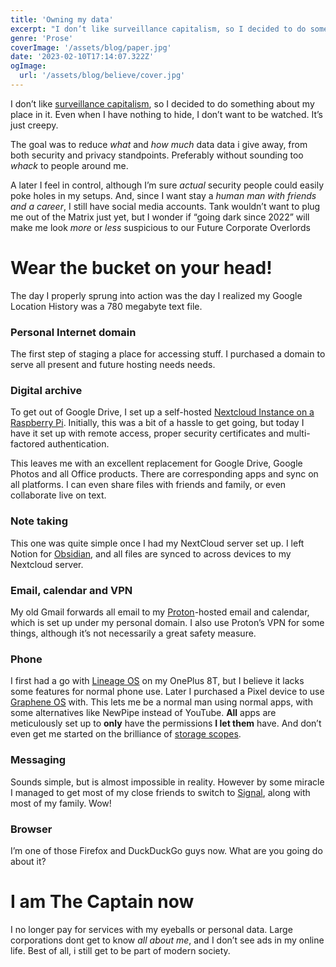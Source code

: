 ```yaml
---
title: 'Owning my data'
excerpt: "I don’t like surveillance capitalism, so I decided to do something about my place in it. Even when I have nothing to hide, I don’t want to be watched. It’s just creepy!"
genre: 'Prose'
coverImage: '/assets/blog/paper.jpg'
date: '2023-02-10T17:14:07.322Z'
ogImage:
  url: '/assets/blog/believe/cover.jpg'
---
```


I don’t like [surveillance capitalism](https://en.wikipedia.org/wiki/The_Age_of_Surveillance_Capitalism), so I decided to do something about my place in it. Even when I have nothing to hide, I don’t want to be watched. It’s just creepy.

The goal was to reduce *what* and *how much* data data i give away, from both security and privacy standpoints. Preferably without sounding too *whack* to people around me.

A later I feel in control, although I’m sure *actual* security people could easily poke holes in my setups. And, since I want stay a *human man with friends and a career*, I still have social media accounts. Tank wouldn’t want to plug me out of the Matrix just yet, but I wonder if  “going dark since 2022” will make me look *more* or *less* suspicious to our Future Corporate Overlords

# Wear the bucket on your head!
The day I properly sprung into action was the day I realized my Google Location History was a 780 megabyte text file.
 
### Personal Internet domain
The first step of staging a place for accessing stuff. I purchased a domain to serve all present and future hosting needs needs.

### Digital archive
To get out of Google Drive, I set up a self-hosted [Nextcloud Instance on a Raspberry Pi](https://nextcloudpi.com/). Initially, this was a bit of a hassle to get going, but today I have it set up with remote access, proper security certificates and multi-factored authentication.

This leaves me with an excellent replacement for Google Drive, Google Photos and all Office products. There are corresponding apps and sync on all platforms. I can even share files with friends and family, or even collaborate live on text.

### Note taking
This one was quite simple once I had my NextCloud server set up. I left Notion for [Obsidian](https://obsidian.md/), and all files are synced to across devices to my Nextcloud server.

### Email, calendar and VPN
My old Gmail forwards all email to my [Proton](https://proton.me/)-hosted email and calendar, which is set up under my personal domain. I also use Proton’s VPN for some things, although it’s not necessarily a great safety measure.

### Phone
I first had a go with [Lineage OS](https://lineageos.org/) on my OnePlus 8T, but I believe it lacks some features for normal phone use. Later I purchased a Pixel device to use [Graphene OS](https://grapheneos.org/) with. This lets me be a normal man using normal apps, with some alternatives like NewPipe instead of YouTube. **All** apps are meticulously set up to **only** have the permissions **I let them** have. And don’t even get me started on the brilliance of [storage scopes](https://grapheneos.org/usage#storage-access).

### Messaging
Sounds simple, but is almost impossible in reality. However by some miracle I managed to get most of my close friends to switch to [Signal](https://www.signal.org/), along with most of my family. Wow!

### Browser
I’m one of those Firefox and DuckDuckGo guys now. What are you going do about it?

# I am The Captain now
I no longer pay for services with my eyeballs or personal data. Large corporations dont get to know *all about me*, and I don’t see ads in my online life. Best of all, i still get to be part of modern society.